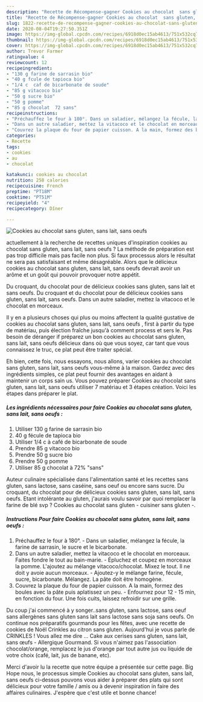 ```yaml
---
description: "Recette de Récompense-gagner Cookies au chocolat  sans gluten, sans lait, sans oeufs "
title: "Recette de Récompense-gagner Cookies au chocolat  sans gluten, sans lait, sans oeufs "
slug: 1822-recette-de-recompense-gagner-cookies-au-chocolat-sans-gluten-sans-lait-sans-oeufs
date: 2020-08-04T19:27:50.351Z
image: https://img-global.cpcdn.com/recipes/6918d0ec15ab4613/751x532cq70/cookies-au-chocolat-sans-gluten-sans-lait-sans-oeufs-photo-principale-de-la-recette.jpg
thumbnail: https://img-global.cpcdn.com/recipes/6918d0ec15ab4613/751x532cq70/cookies-au-chocolat-sans-gluten-sans-lait-sans-oeufs-photo-principale-de-la-recette.jpg
cover: https://img-global.cpcdn.com/recipes/6918d0ec15ab4613/751x532cq70/cookies-au-chocolat-sans-gluten-sans-lait-sans-oeufs-photo-principale-de-la-recette.jpg
author: Trevor Farmer
ratingvalue: 4
reviewcount: 12
recipeingredient:
- "130 g farine de sarrasin bio"
- "40 g fcule de tapioca bio"
- "1/4 c  caf de bicarbonate de soude"
- "85 g vitacoco bio"
- "50 g sucre bio"
- "50 g pomme"
- "85 g chocolat  72 sans"
recipeinstructions:
- "Préchauffez le four à 180°. Dans un saladier, mélangez la fécule, la farine de sarrasin, le sucre et le bicarbonate."
- "Dans un autre saladier, mettez la vitacoco et le chocolat en morceaux. Faites fondre le tout au bain-marie. Épluchez et coupez en morceaux la pomme. L&#39;ajoutez au mélange vitacoco/chocolat. Mixez le tout. Il ne doit y avoie aucun morceaux. Ajoutez-y le mélange farine, fécule, sucre, bicarbonate. Mélangez. La pâte doit être homogène."
- "Couvrez la plaque du four de papier cuisson. A la main, formez des boules avec la pâte puis aplatissez un peu. Enfournez pour 12 - 15 min, en fonction du four. Une fois cuits, laissez refroidir sur une grille."
categories:
- Recette
tags:
- cookies
- au
- chocolat

katakunci: cookies au chocolat 
nutrition: 258 calories
recipecuisine: French
preptime: "PT18M"
cooktime: "PT51M"
recipeyield: "4"
recipecategory: Dîner

---
```



![Cookies au chocolat  sans gluten, sans lait, sans oeufs ](https://img-global.cpcdn.com/recipes/6918d0ec15ab4613/751x532cq70/cookies-au-chocolat-sans-gluten-sans-lait-sans-oeufs-photo-principale-de-la-recette.jpg)

actuellement à la recherche de recettes uniques d'inspiration cookies au chocolat  sans gluten, sans lait, sans oeufs ? La méthode de préparation est pas trop difficile mais pas facile non plus. Si faux processus alors le résultat ne sera pas satisfaisant et même désagréable. Alors que le délicieux cookies au chocolat  sans gluten, sans lait, sans oeufs  devrait avoir un arôme et un goût qui pouvoir provoquer notre appétit.

Du croquant, du chocolat pour de délicieux cookies sans gluten, sans lait et sans oeufs. Du croquant et du chocolat pour de délicieux cookies sans gluten, sans lait, sans oeufs. Dans un autre saladier, mettez la vitacoco et le chocolat en morceaux.

Il y en a plusieurs choses qui plus ou moins affectent la qualité gustative de cookies au chocolat  sans gluten, sans lait, sans oeufs , first à partir du type de matériau, puis élection fraîche jusqu'à comment process et sers le. Pas besoin de déranger if préparez un bon cookies au chocolat  sans gluten, sans lait, sans oeufs  délicieux dans où que vous soyez, car tant que vous connaissez le truc, ce plat peut être traiter spécial.


Eh bien, cette fois, nous essayons, nous allons, varier cookies au chocolat  sans gluten, sans lait, sans oeufs  vous-même à la maison. Gardez avec des ingrédients simples, ce plat peut fournir des avantages en aidant à maintenir un corps sain us. Vous pouvez préparer Cookies au chocolat  sans gluten, sans lait, sans oeufs  utiliser 7 matériau et 3 étapes création. Voici les étapes dans préparer le plat.

<!--inarticleads1-->

##### Les ingrédients nécessaires pour faire Cookies au chocolat  sans gluten, sans lait, sans oeufs :

1. Utiliser 130 g farine de sarrasin bio
1.  40 g fécule de tapioca bio
1. Utiliser 1/4 c à café de bicarbonate de soude
1. Prendre 85 g vitacoco bio
1. Prendre 50 g sucre bio
1. Prendre 50 g pomme
1. Utiliser 85 g chocolat à 72% &#34;sans&#34;


Auteur culinaire spécialisée dans l&#39;alimentation santé et les recettes sans gluten, sans lactose, sans caséine, sans oeuf ou encore sans sucre. Du croquant, du chocolat pour de délicieux cookies sans gluten, sans lait, sans oeufs. Etant intolérante au gluten, j&#39;aurais voulu savoir par quoi remplacer la farine de blé svp ? Cookies au chocolat sans gluten - cuisiner sans gluten -. 

<!--inarticleads2-->

##### Instructions Pour faire Cookies au chocolat  sans gluten, sans lait, sans oeufs :

1. Préchauffez le four à 180°. - Dans un saladier, mélangez la fécule, la farine de sarrasin, le sucre et le bicarbonate.
1. Dans un autre saladier, mettez la vitacoco et le chocolat en morceaux. Faites fondre le tout au bain-marie. - Épluchez et coupez en morceaux la pomme. L&#39;ajoutez au mélange vitacoco/chocolat. Mixez le tout. Il ne doit y avoie aucun morceaux. - Ajoutez-y le mélange farine, fécule, sucre, bicarbonate. Mélangez. La pâte doit être homogène.
1. Couvrez la plaque du four de papier cuisson. A la main, formez des boules avec la pâte puis aplatissez un peu. - Enfournez pour 12 - 15 min, en fonction du four. Une fois cuits, laissez refroidir sur une grille.


Du coup j&#39;ai commencé à y songer..sans gluten, sans lactose, sans oeuf sans allergènes sans gluten sans lait sans lactose sans soja sans oeufs. On continue nos préparatifs gourmands pour les fêtes, avec une recette de cookies de Noël Crinkles au citron sans gluten. Aujourd&#39;hui je vous parle de CRINKLES ! Vous allez me dire … Cake aux cerises  sans gluten, sans lait, sans œufs  - Allergique Gourmand. Si vous n&#39;aimez pas l&#39;association chocolat/orange, remplacez le jus d&#39;orange par tout autre jus ou liquide de votre choix (café, lait, jus de banane, etc). 


Merci d'avoir lu la recette que notre équipe a présentée sur cette page. Big Hope nous, le processus simple Cookies au chocolat  sans gluten, sans lait, sans oeufs  ci-dessus pouvons vous aider à préparer des plats qui sont délicieux pour votre famille / amis ou à devenir inspiration in faire des affaires culinaires. J'espère que c'est utile et bonne chance!
